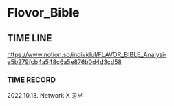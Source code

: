 # Flovor_Bible

## TIME LINE 
https://www.notion.so/individul/FLAVOR_BIBLE_Analysi-e5b279fcb4a548c6a5e876b0d4d3cd58

### TIME RECORD
2022.10.13. Network X 공부
